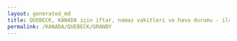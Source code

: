 ```yaml
---
layout: generated_md
title: QUEBECK, KANADA için iftar, namaz vakitleri ve hava durumu - ilçe/eyalet seç
permalink: /KANADA/QUEBECK/GRANBY
---
```


<script type="text/javascript">
  var country = KANADA;
  var city = QUEBECK;
  var state = GRANBY;
  var lat = 72;
  var lon = 21;
</script>

